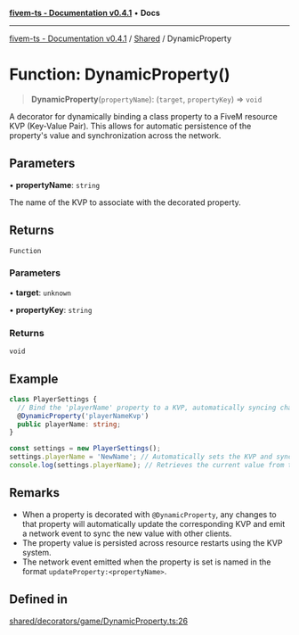 [**fivem-ts - Documentation v0.4.1**](../../../README.md) • **Docs**

***

[fivem-ts - Documentation v0.4.1](../../../README.md) / [Shared](../README.md) / DynamicProperty

# Function: DynamicProperty()

> **DynamicProperty**(`propertyName`): (`target`, `propertyKey`) => `void`

A decorator for dynamically binding a class property to a FiveM resource KVP (Key-Value Pair).
This allows for automatic persistence of the property's value and synchronization across the network.

## Parameters

• **propertyName**: `string`

The name of the KVP to associate with the decorated property.

## Returns

`Function`

### Parameters

• **target**: `unknown`

• **propertyKey**: `string`

### Returns

`void`

## Example

```ts
class PlayerSettings {
  // Bind the 'playerName' property to a KVP, automatically syncing changes across the network.
  @DynamicProperty('playerNameKvp')
  public playerName: string;
}

const settings = new PlayerSettings();
settings.playerName = 'NewName'; // Automatically sets the KVP and syncs across the network
console.log(settings.playerName); // Retrieves the current value from the KVP
```

## Remarks

- When a property is decorated with `@DynamicProperty`, any changes to that property will automatically update
  the corresponding KVP and emit a network event to sync the new value with other clients.
- The property value is persisted across resource restarts using the KVP system.
- The network event emitted when the property is set is named in the format `updateProperty:<propertyName>`.

## Defined in

[shared/decorators/game/DynamicProperty.ts:26](https://github.com/Purpose-Dev/fivem-ts/blob/main/src/shared/decorators/game/DynamicProperty.ts#L26)

